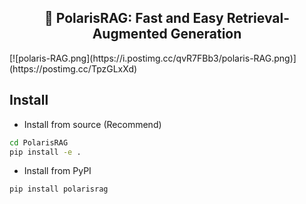 <center><h2>🚀 PolarisRAG: Fast and Easy Retrieval-Augmented Generation</h2></center>
[![polaris-RAG.png](https://i.postimg.cc/qvR7FBb3/polaris-RAG.png)](https://postimg.cc/TpzGLxXd)

## Install

* Install from source (Recommend)

```bash
cd PolarisRAG
pip install -e .
```
* Install from PyPI
```bash
pip install polarisrag
```






